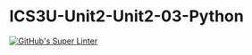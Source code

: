 # ICS3U-Unit2-Unit2-03-Python

[![GitHub's Super Linter](https://github.com/Samuel-Webster-178/ICS3U-Unit4-Unit4-02-Python/workflows/GitHub's%20Super%20Linter/badge.svg)](https://github.com/Samuel-Webster-178/ICS3U-Unit4-Unit4-02-Python/actions)
